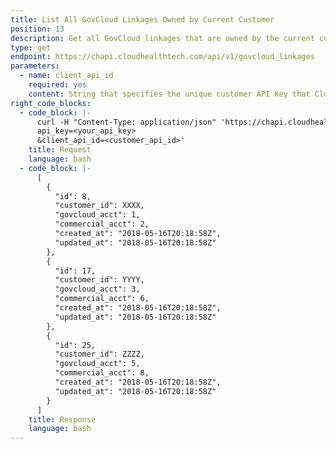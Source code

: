 ```yaml
---
title: List All GovCloud Linkages Owned by Current Customer
position: 13
description: Get all GovCloud linkages that are owned by the current customer.
type: get
endpoint: https://chapi.cloudhealthtech.com/api/v1/govcloud_linkages
parameters:
  - name: client_api_id
    required: yes
    content: String that specifies the unique customer API Key that CloudHealth generates. See [How to Get Client API ID](#partner_how-to-get-client-api-id).
right_code_blocks:
  - code_block: |-
      curl -H "Content-Type: application/json" 'https://chapi.cloudhealthtech.com/api/v1/govcloud_linkages?
      api_key=<your_api_key>
      &client_api_id=<customer_api_id>'
    title: Request
    language: bash
  - code_block: |-
      [
        {
          "id": 8,
          "customer_id": XXXX,
          "govcloud_acct": 1,
          "commercial_acct": 2,
          "created_at": "2018-05-16T20:18:58Z",
          "updated_at": "2018-05-16T20:18:58Z"
        },
        {
          "id": 17,
          "customer_id": YYYY,
          "govcloud_acct": 3,
          "commercial_acct": 6,
          "created_at": "2018-05-16T20:18:58Z",
          "updated_at": "2018-05-16T20:18:58Z"
        },
        {
          "id": 25,
          "customer_id": ZZZZ,
          "govcloud_acct": 5,
          "commercial_acct": 8,
          "created_at": "2018-05-16T20:18:58Z",
          "updated_at": "2018-05-16T20:18:58Z"
        }
      ]
    title: Response
    language: bash
---
```

